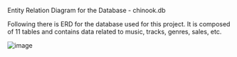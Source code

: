 Entity Relation Diagram for the Database - chinook.db

Following there is ERD for the database used for this project. It is composed of 11 tables and contains data related to music, tracks, genres, sales, etc.


![image](https://github.com/alexalra/SQL-Practice/assets/78654579/e7bc5c38-3576-4f64-9bba-0c856afa5220)


